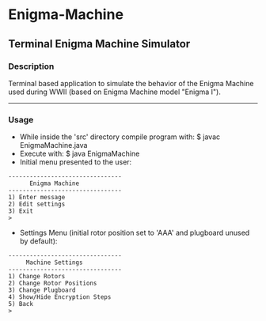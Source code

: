 # Enigma-Machine
Terminal Enigma Machine Simulator
---------------
### Description
   Terminal based application to simulate the behavior of the Enigma Machine used during WWII (based on Enigma Machine model "Enigma I").

---------------

### Usage
  
   - While inside the 'src' directory compile program with: $ javac EnigmaMachine.java
   - Execute with: $ java EnigmaMachine
   - Initial menu presented to the user:
   ```
--------------------------------
         Enigma Machine
--------------------------------
1) Enter message
2) Edit settings
3) Exit
> 
```
   - Settings Menu (initial rotor position set to 'AAA' and plugboard unused by default):
   ```
--------------------------------
        Machine Settings
--------------------------------
1) Change Rotors
2) Change Rotor Positions
3) Change Plugboard
4) Show/Hide Encryption Steps
5) Back
> 
```

